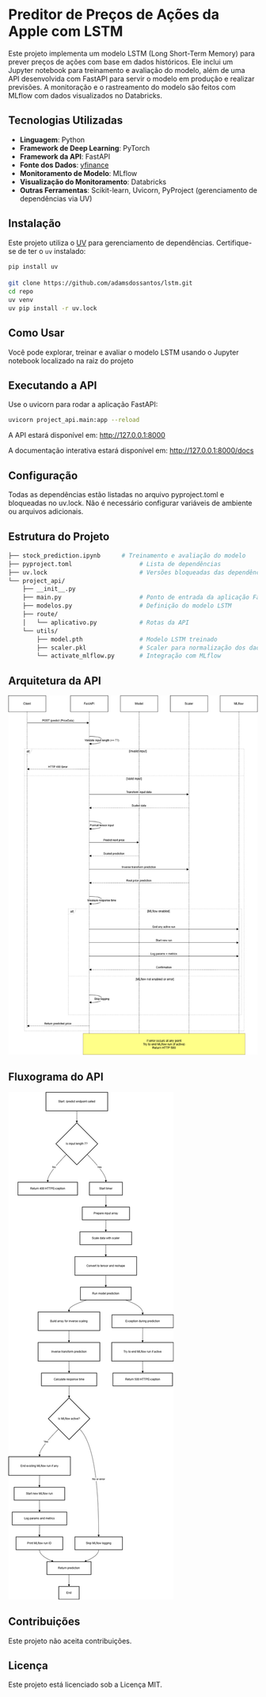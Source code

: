 # Preditor de Preços de Ações da Apple com LSTM

Este projeto implementa um modelo LSTM (Long Short-Term Memory) para prever preços de ações com base em dados históricos. Ele inclui um  Jupyter notebook para treinamento e avaliação do modelo, além de uma API desenvolvida com FastAPI para servir o modelo em produção e realizar previsões. A monitoração e o rastreamento do modelo são feitos com MLflow com dados visualizados no Databricks.



## Tecnologias Utilizadas

- **Linguagem**: Python  
- **Framework de Deep Learning**: PyTorch  
- **Framework da API**: FastAPI  
- **Fonte dos Dados**: [yfinance](https://github.com/ranaroussi/yfinance)  
- **Monitoramento de Modelo**: MLflow 
- **Visualização do Monitoramento**: Databricks 
- **Outras Ferramentas**: Scikit-learn, Uvicorn, PyProject (gerenciamento de dependências via UV)



## Instalação

Este projeto utiliza o [UV](https://github.com/astral-sh/uv) para gerenciamento de dependências. Certifique-se de ter o `uv` instalado:

```bash
pip install uv

git clone https://github.com/adamsdossantos/lstm.git
cd repo
uv venv
uv pip install -r uv.lock
```

## Como Usar

Você pode explorar, treinar e avaliar o modelo LSTM usando o Jupyter notebook localizado na raiz do projeto

## Executando a API

Use o uvicorn para rodar a aplicação FastAPI:

```bash
uvicorn project_api.main:app --reload
```
A API estará disponível em: http://127.0.0.1:8000

A documentação interativa estará disponível em:
http://127.0.0.1:8000/docs

## Configuração

Todas as dependências estão listadas no arquivo pyproject.toml e bloqueadas no uv.lock. Não é necessário configurar variáveis de ambiente ou arquivos adicionais.

## Estrutura do Projeto

```bash
├── stock_prediction.ipynb      # Treinamento e avaliação do modelo
├── pyproject.toml                   # Lista de dependências
├── uv.lock                          # Versões bloqueadas das dependências
└── project_api/
    ├── __init__.py
    ├── main.py                      # Ponto de entrada da aplicação FastAPI
    ├── modelos.py                   # Definição do modelo LSTM
    ├── route/
    │   └── aplicativo.py            # Rotas da API
    └── utils/
        ├── model.pth                # Modelo LSTM treinado
        ├── scaler.pkl               # Scaler para normalização dos dados de entrada
        └── activate_mlflow.py       # Integração com MLflow
```
## Arquitetura da API

![arquitetura](images/arquitetura.png)

## Fluxograma do API

![fluxograma](images/fluxograma.png)

## Contribuições

Este projeto não aceita contribuições.

## Licença

Este projeto está licenciado sob a Licença MIT.


